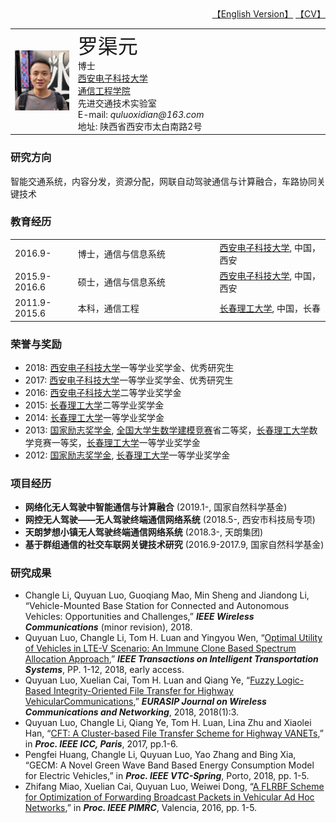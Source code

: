 <div style="text-align: right"> <a href="/index.html">【English Version】</a> <a href="/CV/CV_Quyuan Luo.pdf">【CV】</a></div>
<table border="0" cellpadding="0" cellspacing="0">
  <tr>
    <td width="20%">
      <img src="https://raw.githubusercontent.com/Luoquyuan/HomePage/master/Images/qyluo.png">
    </td>
    <td width="80%">
     <font size="6"> 罗渠元 </font> <br> 
      博士 <br> 
      <a href="https://www.xidian.edu.cn/" >西安电子科技大学</a><br>
      <a href="http://ste.xidian.edu.cn/english/index/school_introduction.htm">通信工程学院 </a> <br>
      先进交通技术实验室 <br>
      E-mail: <i>quluoxidian@163.com</i> <br>
      地址: 陕西省西安市太白南路2号 <br>
    </td>
  </tr>
</table>



### 研究方向
智能交通系统，内容分发，资源分配，网联自动驾驶通信与计算融合，车路协同关键技术

### 教育经历

<table border="0" cellpadding="0" cellspacing="0">
    <tr>
        <td width="20%">2016.9-</td>
        <td width="45%">博士，通信与信息系统</td>
        <td><a href="https://www.xidian.edu.cn/" >西安电子科技大学</a>, 中国，西安</td>
    </tr>
    <tr>
        <td width="20%">2015.9-2016.6</td>
        <td width="45%">硕士，通信与信息系统</td>
        <td><a href="https://www.xidian.edu.cn/" >西安电子科技大学</a>, 中国，西安</td>
    </tr>
    <tr>
        <td width="20%">2011.9-2015.6</td>
        <td width="45%">本科，通信工程</td>
        <td><a href="http://www.cust.edu.cn/" >长春理工大学</a>, 中国，长春</td>
    </tr>
</table>

### 荣誉与奖励
* 2018: [西安电子科技大学](https://www.xidian.edu.cn/)一等学业奖学金、优秀研究生
* 2017: [西安电子科技大学](https://www.xidian.edu.cn/)一等学业奖学金、优秀研究生
* 2016: [西安电子科技大学](https://www.xidian.edu.cn/)二等学业奖学金
* 2015: [长春理工大学](http://www.cust.edu.cn/)二等学业奖学金
* 2014: [长春理工大学](http://www.cust.edu.cn/)一等学业奖学金
* 2013: [国家励志奖学金](https://baike.baidu.com/item/%E5%9B%BD%E5%AE%B6%E5%8A%B1%E5%BF%97%E5%A5%96%E5%AD%A6%E9%87%91/4293574?fr=aladdin), [全国大学生数学建模竞赛](http://mcm.edu.cn/)省二等奖，[长春理工大学](http://www.cust.edu.cn/)数学竞赛一等奖，[长春理工大学](http://www.cust.edu.cn/)一等学业奖学金
* 2012: [国家励志奖学金](https://baike.baidu.com/item/%E5%9B%BD%E5%AE%B6%E5%8A%B1%E5%BF%97%E5%A5%96%E5%AD%A6%E9%87%91/4293574?fr=aladdin), [长春理工大学](http://www.cust.edu.cn/)一等学业奖学金

### 项目经历
* **网络化无人驾驶中智能通信与计算融合** (2019.1-, 国家自然科学基金)
* **网控无人驾驶——无人驾驶终端通信网络系统** (2018.5-, 西安市科技局专项)
* **天朗梦想小镇无人驾驶终端通信网络系统** (2018.3-, 天朗集团)
* **基于群组通信的社交车联网关键技术研究** (2016.9-2017.9, 国家自然科学基金)

### 研究成果
<!--
<div style="text-align: right"> <a href="https://c.glgoo.top/citations?user=bl9havYAAAAJ&hl=zh-CN&oi=ao">【谷歌学术】</a></div>
-->
* Changle Li, Quyuan Luo, Guoqiang Mao, Min Sheng and Jiandong Li, “Vehicle-Mounted Base Station for Connected and Autonomous Vehicles: Opportunities and Challenges,” **_IEEE Wireless Communications_** (minor revision), 2018.
* Quyuan Luo, Changle Li, Tom H. Luan and Yingyou Wen, “[Optimal Utility of Vehicles in LTE-V Scenario: An Immune Clone Based Spectrum Allocation Approach](https://ieeexplore.ieee.org/stamp/stamp.jsp?tp=&arnumber=8421070),” **_IEEE Transactions on Intelligent Transportation Systems_**, PP. 1-12, 2018, early access.
* Quyuan Luo, Xuelian Cai, Tom H. Luan and Qiang Ye, “[Fuzzy Logic-Based Integrity-Oriented File Transfer for Highway VehicularCommunications](https://jwcn-eurasipjournals.springeropen.com/track/pdf/10.1186/s13638-017-1009-x),” **_EURASIP Journal on Wireless Communications and Networking_**, 2018, 2018(1):3.
* Quyuan Luo, Changle Li, Qiang Ye, Tom H. Luan, Lina Zhu and Xiaolei Han, “[CFT: A Cluster-based File Transfer Scheme for Highway VANETs](https://ieeexplore.ieee.org/stamp/stamp.jsp?tp=&arnumber=7996452),” in **_Proc. IEEE ICC, Paris_**, 2017, pp.1-6.
* Pengfei Huang, Changle Li, Quyuan Luo, Yao Zhang and Bing Xia, “GECM: A Novel Green Wave Band Based Energy Consumption Model for Electric Vehicles,” in **_Proc. IEEE VTC-Spring_**, Porto, 2018, pp. 1-5.
* Zhifang Miao, Xuelian Cai, Quyuan Luo, Weiwei Dong, “[A FLRBF Scheme for Optimization of Forwarding Broadcast Packets in Vehicular Ad Hoc Networks](https://ieeexplore.ieee.org/stamp/stamp.jsp?tp=&arnumber=7794952),” in **_Proc. IEEE PIMRC_**, Valencia, 2016, pp. 1-5.
